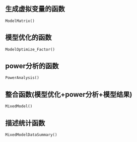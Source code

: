## 生成虚拟变量的函数
```
ModelMatrix()
```

## 模型优化的函数
```
ModelOptimize_Factor()
```

## power分析的函数
```
PowerAnalysis()
```

## 整合函数(模型优化+power分析+模型结果)
```
MixedModel()
```

## 描述统计函数
```
MixedModelDataSummary()
```
